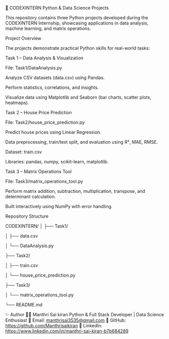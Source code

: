 🧠 CODEXINTERN Python & Data Science Projects

This repository contains three Python projects developed during the CODEXINTERN Internship, showcasing applications in data analysis, machine learning, and matrix operations.

Project Overview

The projects demonstrate practical Python skills for real-world tasks:

Task 1 – Data Analysis & Visualization

File: Task1/DataAnalysis.py

Analyze CSV datasets (data.csv) using Pandas.

Perform statistics, correlations, and insights.

Visualize data using Matplotlib and Seaborn (bar charts, scatter plots, heatmaps).

Task 2 – House Price Prediction

File: Task2/house_price_prediction.py

Predict house prices using Linear Regression.

Data preprocessing, train/test split, and evaluation using R², MAE, RMSE.

Dataset: train.csv

Libraries: pandas, numpy, scikit-learn, matplotlib.

Task 3 – Matrix Operations Tool

File: Task3/matrix_operations_tool.py

Perform matrix addition, subtraction, multiplication, transpose, and determinant calculation.

Built interactively using NumPy with error handling.

Repository Structure

CODEXINTERN/
│
├── Task1/

│   ├── data.csv

│   └── DataAnalysis.py

├── Task2/

│   ├── train.csv

│   └── house_price_prediction.py

├── Task3/

│   └── matrix_operations_tool.py

└── README.md


✨ Author
👨‍💻 Manthri Sai kiran
Python & Full Stack Developer | Data Science Enthusiast
📧 Email: manthrisai3535@gmail.com
🔗 GitHub: https://github.com/Manthrisaikiran
🔗 LinkedIn: https://www.linkedin.com/in/manthri-sai-kiran-b7b684289
